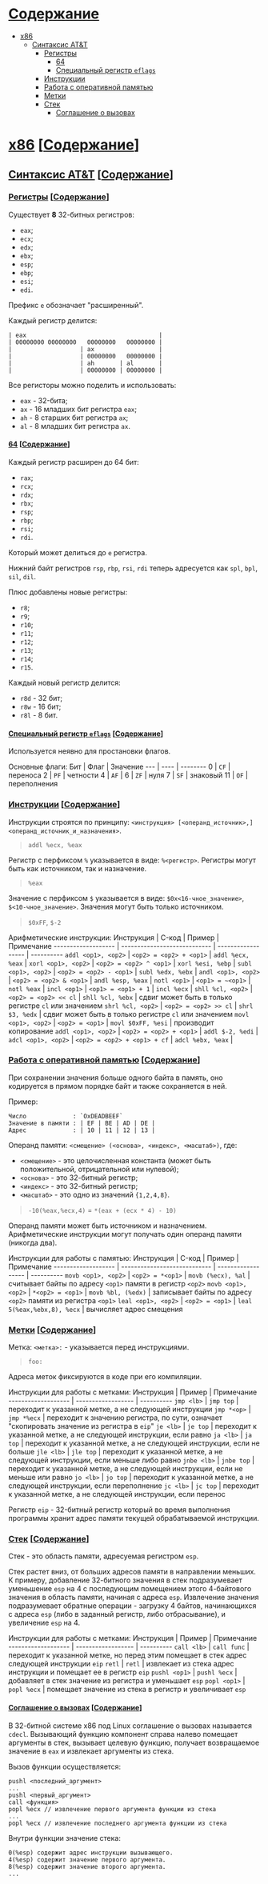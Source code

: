[Содержание](#Содержание)
==========

- [x86](#user-content-x86)
    - [Синтаксис AT&T](#user-content-Синтаксис-ATT)
        - [Регистры](#user-content-Регистры)
            - [64](#user-content-64)
            - [Специальный регистр `eflags`](#user-content-Специальный-регистр-eflags)
        - [Инструкции](#user-content-Инструкции)
        - [Работа с оперативной памятью](#user-content-Работа-с-оперативной-памятью)
        - [Метки](#user-content-Метки)
        - [Стек](#user-content-Стек)
            - [Соглашение о вызовах](#user-content-Соглашение-о-вызовах)

<a id="x86" href="#x86">x86</a> [<a id="Содержание" href="#Содержание">Содержание</a>]
===

## <a id="Синтаксис-ATT" href="#Синтаксис-ATT">Синтаксис AT&T</a> [<a id="Содержание" href="#Содержание">Содержание</a>]

### <a id="Регистры" href="#Регистры">Регистры</a> [<a id="Содержание" href="#Содержание">Содержание</a>]

Существует **8** 32-битных регистров:
- `eax`;
- `ecx`;
- `edx`;
- `ebx`;
- `esp`;
- `ebp`;
- `esi`;
- `edi`.

Префикс `e` обозначает "расширенный".

Каждый регистр делится:
```
| eax                                     |
| 00000000 00000000   00000000   00000000 |
|                   | ax                  |
|                   | 00000000   00000000 |
|                   | ah       | al       |
|                   | 00000000 | 00000000 |
```

Все регисторы можно поделить и использовать:
- `eax` - 32-бита;
- `ax` - 16 младших бит регистра `eax`;
- `ah` - 8 старших бит регистра `ax`;
- `al` - 8 младших бит регистра `ax`.

#### <a id="64" href="#64">64</a> [<a id="Содержание" href="#Содержание">Содержание</a>]

Каждый регистр расширен до 64 бит:
- `rax`;
- `rcx`;
- `rdx`;
- `rbx`;
- `rsp`;
- `rbp`;
- `rsi`;
- `rdi`.

Который может делиться до `e` регистра.

Нижний байт регистров `rsp`, `rbp`, `rsi`, `rdi` теперь адресуется как `spl`, `bpl`, `sil`, `dil`.

Плюс добавлены новые регистры:
- `r8`;
- `r9`;
- `r10`;
- `r11`;
- `r12`;
- `r13`;
- `r14`;
- `r15`.

Каждый новый регистр делится:
- `r8d` - 32 бит;
- `r8w` - 16 бит;
- `r8l` - 8 бит.

#### <a id="Специальный-регистр-eflags" href="#Специальный-регистр-eflags">Специальный регистр `eflags`</a> [<a id="Содержание" href="#Содержание">Содержание</a>]

Используется неявно для простановки флагов.

Основные флаги:
Бит | Флаг | Значение
--- | ---- | --------
0   | `CF` | переноса
2   | `PF` | четности
4   | `AF` | 
6   | `ZF` | нуля
7   | `SF` | знаковый
11  | `OF` | переполнения

### <a id="Инструкции" href="#Инструкции">Инструкции</a> [<a id="Содержание" href="#Содержание">Содержание</a>]

Инструкции строятся по принципу: `<инструкция> [<операнд_источник>,] <операнд_источник_и_назначения>`.
> `addl %ecx, %eax`

Регистр с перфиксом `%` указывается в виде: `%<регистр>`. Регистры могут быть как источником, так и назначение.
> `%eax`

Значение с перфиксом `$` указывается в виде: `$0x<16-чное_значение>`, `$<10-чное_значение>`. Значения могут быть только источником.
> `$0xFF`, `$-2`

Арифметические инструкции:
Инструкция          | C-код                        | Пример             | Примечание
------------------- | ---------------------------- | ------------------ | ----------
`addl <op1>, <op2>` | `<op2> = <op2> + <op1>`      | `addl %ecx, %eax`  | 
`xorl <op1>, <op2>` | `<op2> = <op2> ^ <op1>`      | `xorl %esi, %ebp`  | 
`subl <op1>, <op2>` | `<op2> = <op2> - <op1>`      | `subl %edx, %ebx`  | 
`andl <op1>, <op2>` | `<op2> = <op2> & <op1>`      | `andl %esp, %eax`  | 
`notl <op1>`        | `<op1> = ~<op1>`             | `notl %eax`        | 
`incl <op1>`        | `<op1> = <op1> + 1`          | `incl %ecx`        | 
`shll %cl, <op2>`   | `<op2> = <op2> << cl`        | `shll %cl, %ebx`   | сдвиг может быть в только регистре `cl` или значением
`shrl %cl, <op2>`   | `<op2> = <op2> >> cl`        | `shrl $3, %edx`    | сдвиг может быть в только регистре `cl` или значением
`movl <op1>, <op2>` | `<op2> = <op1>`              | `movl $0xFF, %esi` | производит копирование
`addl <op1>, <op2>` | `<op2> = <op2> + <op1>`      | `addl $-2, %edi`   | 
`adсl <op1>, <op2>` | `<op2> = <op2> + <op1> + cf` | `adcl %ebx, %eax`  | 

### <a id="Работа-с-оперативной-памятью" href="#Работа-с-оперативной-памятью">Работа с оперативной памятью</a> [<a id="Содержание" href="#Содержание">Содержание</a>]

При сохранении значения больше одного байта в память, оно кодируется в прямом порядке байт и также сохраняется в ней.

Пример:
```
Число             : `OxDEADBEEF`
Значение в памяти : | EF | BE | AD | DE |
Адрес             : | 10 | 11 | 12 | 13 |
```

Операнд памяти: `<смещение> (<основа>, <индекс>, <масштаб>)`, где:
- `<смещение>` - это целочисленная константа (может быть положительной, отрицательной или нулевой);
- `<основа>` - это 32-битный регистр;
- `<индекс>` - это 32-битный регистр;
- `<масштаб>` - это одно из значений `{1,2,4,8}`.
> `-10(%eax,%ecx,4)` = `*(eax + (ecx * 4) - 10)`

Операнд памяти может быть источником и назначением. Арифметические инструкции могут получать один операнд памяти (никогда два).

Инструкции для работы с памятью:
Инструкция          | C-код                        | Пример             | Примечание
------------------- | ---------------------------- | ------------------ | ----------
`movb <op1>, <op2>` | `<op2> = *<op1>`             | `movb (%ecx), %al`    | считывает байты по адресу `<op1>` памяти в регистр `<op2>`
`movb <op1>, <op2>` | `*<op2> = <op1>`             | `movb %bl, (%edx)`       | записывает байты по адресу `<op2>` памяти из регистра `<op1>`
`leal <op1>, <op2>` | `<op2> = <op1>`              | `leal 5(%eax,%ebx,8), %ecx` | вычисляет адрес смещения

### <a id="Метки" href="#Метки">Метки</a> [<a id="Содержание" href="#Содержание">Содержание</a>]

Метка: `<метка>:` - указывается перед инструкциями.
> `foo:`

Адреса меток фиксируются в коде при его компиляции.

Инструкции для работы с метками:
Инструкция          | Пример             | Примечание
------------------- | ------------------ | ----------
`jmp <lb>`          | `jmp top`          | переходит к указанной метке, а не следующей инструкции
`jmp *<op>`         | `jmp *%ecx`        | переходит к значению регистра, по сути, означает "скопировать значение из регистра в `eip`"
`je <lb>`           | `je top`           | переходит к указанной метке, а не следующей инструкции, если равно
`ja <lb>`           | `ja top`           | переходит к указанной метке, а не следующей инструкции, если не больше
`jle <lb>`          | `jle top`          | переходит к указанной метке, а не следующей инструкции, если меньше либо равно
`jnbe <lb>`         | `jnbe top`         | переходит к указанной метке, а не следующей инструкции, если не меньше или равно
`jo <lb>`           | `jo top`           | переходит к указанной метке, а не следующей инструкции, если переполнение
`jc <lb>`           | `jc top`           | переходит к указанной метке, а не следующей инструкции, если перенос

Регистр `eip` - 32-битный регистр который во время выполнения программы хранит адрес памяти текущей обрабатываемой инструкции.

### <a id="Стек" href="#Стек">Стек</a> [<a id="Содержание" href="#Содержание">Содержание</a>]

Стек - это область памяти, адресуемая регистром `esp`.

Стек растет вниз, от больших адресов памяти в направлении меньших. К примеру, добавление 32-битного значения в стек подразумевает уменьшение `esp` на 4 с последующим помещением этого 4-байтового значения в область памяти, начиная с адреса `esp`. Извлечение значения подразумевает обратные операции - загрузку 4 байтов, начинающихся с адреса `esp` (либо в заданный регистр, либо отбрасывание), и увеличение `esp` на 4.

Инструкции для работы с метками:
Инструкция          | Пример             | Примечание
------------------- | ------------------ | ----------
`call <lb>`         | `call func`        | переходит к указанной метке, но перед этим помещает в стек адрес следующей инструкции `eip`
`retl`              | `retl`             | извлекает из стека адрес инструкции и помещает ее в регистр `eip`
`pushl <op1>`       | `pushl %ecx`       | добавляет в стек значение из регистра и уменьшает `esp`
`popl <op1>`        | `popl %ecx`        | помещает значение из стека в регистр и увеличивает `esp`

#### <a id="Соглашение-о-вызовах" href="#Соглашение-о-вызовах">Соглашение о вызовах</a> [<a id="Содержание" href="#Содержание">Содержание</a>]

В 32-битной системе x86 под Linux соглашение о вызовах называется `cdecl`. Вызывающий функцию компонент справа налево помещает аргументы в стек, вызывает целевую функцию, получает возвращаемое значение в `eax` и извлекает аргументы из стека.

Вызов функции осуществляется:
```
pushl <последний_аргумент>
...
pushl <первый_аргумент>
call <функция>
popl %ecx // извлечение первого аргумента функции из стека
...
popl %ecx // извлечение последнего аргумента функции из стека
```

Внутри функции значение стека:
```
0(%esp) содержит адрес инструкции вызывающего.
4(%esp) содержит значение первого аргумента.
8(%esp) содержит значение второго аргумента.
...
```